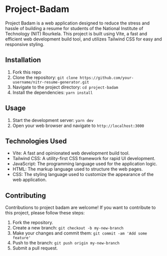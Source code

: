 # Project-Badam
Project Badam is a web application designed to reduce the stress and hassle of building a resume for students of the National Institute of Technology (NIT) Rourkela. This project is built using Vite, a fast and efficient web development build tool, and utilizes Tailwind CSS for easy and responsive styling.

## Installation

1. Fork this repo
2. Clone the repository: `git clone https://github.com/your-username/nitr-resume-generator.git`
3. Navigate to the project directory: `cd project-badam`
4. Install the dependencies: `yarn install`

## Usage

1. Start the development server: `yarn dev`
2. Open your web browser and navigate to `http://localhost:3000`

## Technologies Used

- Vite: A fast and opinionated web development build tool.
- Tailwind CSS: A utility-first CSS framework for rapid UI development.
- JavaScript: The programming language used for the application logic.
- HTML: The markup language used to structure the web pages.
- CSS: The styling language used to customize the appearance of the web application.

## Contributing

Contributions to project badam are welcome! If you want to contribute to this project, please follow these steps:

1. Fork the repository.
2. Create a new branch: `git checkout -b my-new-branch`
3. Make your changes and commit them: `git commit -am 'Add some feature'`
4. Push to the branch: `git push origin my-new-branch`
5. Submit a pull request.
